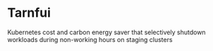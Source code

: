 # Tarnfui
Kubernetes cost and carbon energy saver that selectively shutdown workloads during non-working hours on staging clusters
